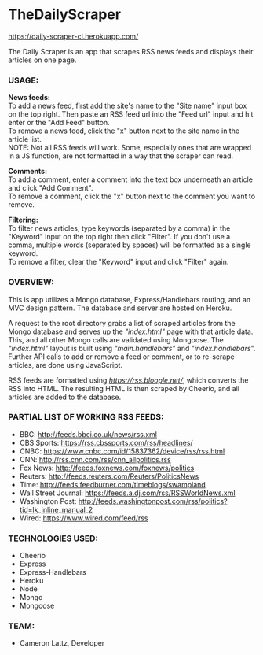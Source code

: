 # TheDailyScraper
https://daily-scraper-cl.herokuapp.com/

The Daily Scraper is an app that scrapes RSS news feeds and displays their articles on one page.

### **USAGE:**
**News feeds:**  
To add a news feed, first add the site's name to the "Site name" input box on the top right. Then paste an RSS feed url into the "Feed url" input and hit enter or the "Add Feed" button.  
To remove a news feed, click the "x" button next to the site name in the article list.  
NOTE: Not all RSS feeds will work. Some, especially ones that are wrapped in a JS function, are not formatted in a way that the scraper can read.

**Comments:**  
To add a comment, enter a comment into the text box underneath an article and click "Add Comment".  
To remove a comment, click the "x" button next to the comment you want to remove.

**Filtering:**  
To filter news articles, type keywords (separated by a comma) in the "Keyword" input on the top right then click "Filter". If you don't use a comma, multiple words (separated by spaces) will be formatted as a single keyword.  
To remove a filter, clear the "Keyword" input and click "Filter" again.

### **OVERVIEW:**
This is app utilizes a Mongo database, Express/Handlebars routing, and an MVC design pattern. The database and server are hosted on Heroku.

A request to the root directory grabs a list of scraped articles from the Mongo database and serves up the *"index.html"* page with that article data. This, and all other Mongo calls are validated using Mongoose. The *"index.html"* layout is built using *"main.handlebars"* and "*index.handlebars*". Further API calls to add or remove a feed or comment, or to re-scrape articles, are done using JavaScript.

RSS feeds are formatted using *https://rss.bloople.net/*, which converts the RSS into HTML. The resulting HTML is then scraped by Cheerio, and all articles are added to the database.

### **PARTIAL LIST OF WORKING RSS FEEDS:**
* BBC: http://feeds.bbci.co.uk/news/rss.xml
* CBS Sports: https://rss.cbssports.com/rss/headlines/
* CNBC: https://www.cnbc.com/id/15837362/device/rss/rss.html
* CNN: http://rss.cnn.com/rss/cnn_allpolitics.rss
* Fox News: http://feeds.foxnews.com/foxnews/politics
* Reuters: http://feeds.reuters.com/Reuters/PoliticsNews
* Time: http://feeds.feedburner.com/timeblogs/swampland
* Wall Street Journal: https://feeds.a.dj.com/rss/RSSWorldNews.xml
* Washington Post: http://feeds.washingtonpost.com/rss/politics?tid=lk_inline_manual_2
* Wired: https://www.wired.com/feed/rss

### **TECHNOLOGIES USED:**
* Cheerio
* Express
* Express-Handlebars
* Heroku
* Node
* Mongo
* Mongoose

### **TEAM:**
* Cameron Lattz, Developer